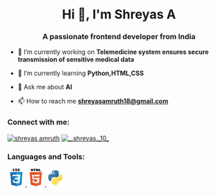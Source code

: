 <h1 align="center">Hi 👋, I'm Shreyas A</h1>
<h3 align="center">A passionate frontend developer from India</h3>

- 🔭 I’m currently working on **Telemedicine system ensures secure transmission of sensitive medical data**

- 🌱 I’m currently learning **Python,HTML,CSS**

- 💬 Ask me about **AI**

- 📫 How to reach me **shreyasamruth18@gmail.com**

<h3 align="left">Connect with me:</h3>
<p align="left">
<a href="https://linkedin.com/in/shreyas amruth" target="blank"><img align="center" src="https://raw.githubusercontent.com/rahuldkjain/github-profile-readme-generator/master/src/images/icons/Social/linked-in-alt.svg" alt="shreyas amruth" height="30" width="40" /></a>
<a href="https://instagram.com/_.shreyas._10_" target="blank"><img align="center" src="https://raw.githubusercontent.com/rahuldkjain/github-profile-readme-generator/master/src/images/icons/Social/instagram.svg" alt="_.shreyas._10_" height="30" width="40" /></a>
</p>

<h3 align="left">Languages and Tools:</h3>
<p align="left"> <a href="https://www.w3schools.com/css/" target="_blank" rel="noreferrer"> <img src="https://raw.githubusercontent.com/devicons/devicon/master/icons/css3/css3-original-wordmark.svg" alt="css3" width="40" height="40"/> </a> <a href="https://www.w3.org/html/" target="_blank" rel="noreferrer"> <img src="https://raw.githubusercontent.com/devicons/devicon/master/icons/html5/html5-original-wordmark.svg" alt="html5" width="40" height="40"/> </a> <a href="https://www.python.org" target="_blank" rel="noreferrer"> <img src="https://raw.githubusercontent.com/devicons/devicon/master/icons/python/python-original.svg" alt="python" width="40" height="40"/> </a> </p>

